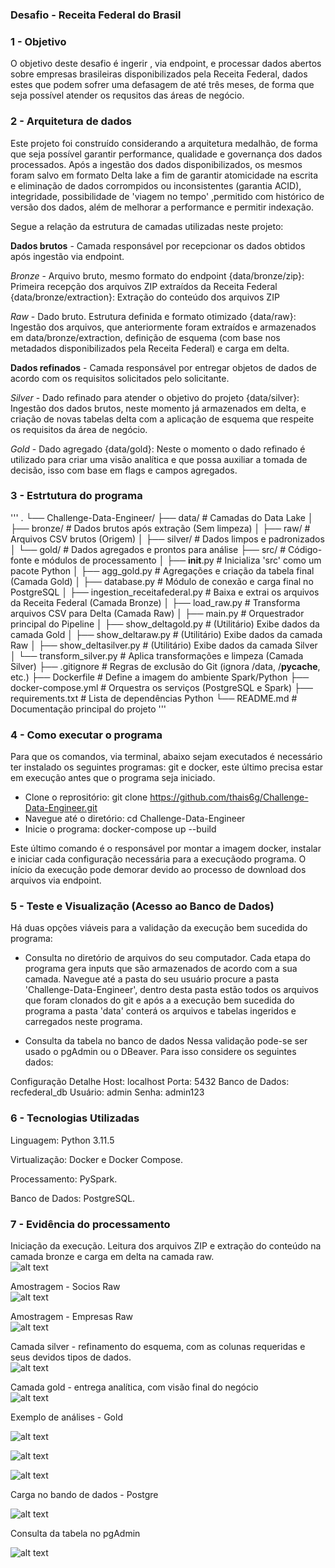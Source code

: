 ### Desafio - Receita Federal do Brasil

### 1 - Objetivo
O objetivo deste desafio é ingerir , via endpoint, e processar dados abertos sobre empresas brasileiras disponibilizados pela Receita Federal, dados estes que podem sofrer uma defasagem de até três meses, de forma que seja possível atender os requsitos das áreas de negócio.

### 2 - Arquitetura de dados
Este projeto foi construído considerando a arquitetura medalhão, de forma que seja possível garantir performance, qualidade e governança dos dados processados. Após a ingestão dos dados disponibilizados, os mesmos foram salvo em formato Delta lake a fim de garantir atomicidade na escrita e eliminação de dados corrompidos ou inconsistentes (garantia ACID), integridade, possibilidade de 'viagem no tempo' ,permitido com histórico de versão dos dados, além de melhorar a performance e permitir indexação.

Segue a relação da estrutura de camadas utilizadas neste projeto:

**Dados brutos** - Camada responsável por recepcionar os dados obtidos após ingestão via endpoint.

*Bronze* - Arquivo bruto, mesmo formato do endpoint
{data/bronze/zip}: Primeira recepção dos arquivos ZIP extraídos da Receita Federal
{data/bronze/extraction}: Extração do conteúdo dos arquivos ZIP

*Raw* - Dado bruto. Estrutura definida e formato otimizado 
{data/raw}: Ingestão dos arquivos, que anteriormente foram extraídos e armazenados em data/bronze/extraction, definição de esquema (com base nos metadados disponibilizados pela Receita Federal) e carga em delta.

**Dados refinados** - Camada responsável por entregar objetos de dados de acordo com os requisitos solicitados pelo solicitante.

*Silver* - Dado refinado para atender o objetivo do projeto
{data/silver}: Ingestão dos dados brutos, neste momento já armazenados em delta, e criação de novas tabelas delta com a aplicação de esquema que respeite os requisitos da área de negócio.

*Gold* - Dado agregado
{data/gold}: Neste o momento o dado refinado é utilizado para criar uma visão analítica e que possa auxiliar a tomada de decisão, isso com base em flags e campos agregados.

### 3 - Estrtutura do programa

'''
.
└── Challenge-Data-Engineer/
    ├── data/         # Camadas do Data Lake 
    │   ├── bronze/   # Dados brutos após extração (Sem limpeza)
    │   ├── raw/      # Arquivos CSV brutos (Origem)
    │   ├── silver/   # Dados limpos e padronizados
    │   └── gold/     # Dados agregados e prontos para análise
    ├── src/          # Código-fonte e módulos de processamento
    │   ├── __init__.py                  # Inicializa 'src' como um pacote Python 
    │   ├── agg_gold.py                  # Agregações e criação da tabela final (Camada Gold)
    │   ├── database.py                  # Módulo de conexão e carga final no PostgreSQL
    │   ├── ingestion_receitafederal.py  # Baixa e extrai os arquivos da Receita Federal (Camada Bronze)
    │   ├── load_raw.py                  # Transforma arquivos CSV para Delta (Camada Raw)
    │   ├── main.py                      # Orquestrador principal do Pipeline
    │   ├── show_deltagold.py            # (Utilitário) Exibe dados da camada Gold
    │   ├── show_deltaraw.py             # (Utilitário) Exibe dados da camada Raw
    │   ├── show_deltasilver.py          # (Utilitário) Exibe dados da camada Silver
    │   └── transform_silver.py          # Aplica transformações e limpeza (Camada Silver)
    ├── .gitignore                       # Regras de exclusão do Git (ignora /data, /__pycache__, etc.)
    ├── Dockerfile                       # Define a imagem do ambiente Spark/Python
    ├── docker-compose.yml               # Orquestra os serviços (PostgreSQL e Spark)
    ├── requirements.txt                 # Lista de dependências Python
    └── README.md                        # Documentação principal do projeto
    '''                                   

### 4 - Como executar o programa

Para que os comandos, via terminal, abaixo sejam executados é necessário ter instalado os seguintes programas: git e docker, este último precisa estar em execução antes que o programa seja iniciado.

 - Clone o reprositório:
    git clone https://github.com/thais6g/Challenge-Data-Engineer.git
 - Navegue até o diretório:
    cd Challenge-Data-Engineer
 - Inicie o programa:
    docker-compose up --build

Este último comando é o responsável por montar a imagem docker, instalar e iniciar cada configuração necessária para a execuçãodo programa.
O início da execução pode demorar devido ao processo de download dos arquivos via endpoint.

### 5 - Teste e Visualização (Acesso ao Banco de Dados)
Há duas opções viáveis para a validação da execução bem sucedida do programa:

* Consulta no diretório de arquivos do seu computador.
    Cada etapa do programa gera inputs que são armazenados de acordo com a sua camada. Navegue até a pasta do seu usuário procure a pasta 'Challenge-Data-Engineer', dentro desta pasta estão todos os arquivos que foram clonados do git e após a a execução bem sucedida do programa a pasta 'data' conterá os arquivos e tabelas ingeridos e carregados neste programa.

* Consulta da tabela no banco de dados 
    Nessa validação pode-se ser usado o pgAdmin ou o DBeaver. Para isso considere os seguintes dados:

Configuração	Detalhe
Host:	        localhost
Porta:	        5432
Banco de Dados:	recfederal_db
Usuário:	    admin
Senha:      	admin123


### 6 - Tecnologias Utilizadas
Linguagem: Python 3.11.5

Virtualização: Docker e Docker Compose.

Processamento:  PySpark.

Banco de Dados: PostgreSQL.

### 7 - Evidência do processamento<br>

Iniciação da execução. Leitura dos arquivos ZIP e extração do conteúdo na camada bronze e carga em delta na camada raw.<br>
![alt text](img_iniciodesafio.png)

Amostragem - Socios Raw<br>
![alt text](img_amost_sociosraw.png)

Amostragem - Empresas Raw<br>
![alt text](img_amost_empraw.png)

Camada silver - refinamento do esquema, com as colunas requeridas e seus devidos tipos de dados.<br>
![alt text](img_silver.png)

Camada gold - entrega analítica, com visão final do negócio<br>
![alt text](img_gold.png)

Exemplo de análises - Gold<br>

![alt text](img_exanl1.png)

![alt text](img_exanl2.png)<br>

![alt text](img_exanl3.png)<br>

Carga no bando de dados - Postgre<br>

![alt text](img_cargabd.png)<br>

Consulta da tabela no pgAdmin

![alt text](img_pgadmin.png)